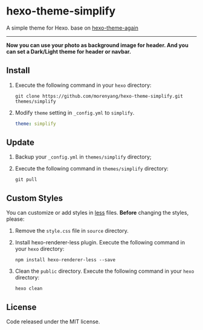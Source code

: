 # hexo-theme-simplify

A simple theme for Hexo.
base on [hexo-theme-again](https://github.com/DrakeLeung/hexo-theme-again)

***

**Now you can use your photo as background image for header. And you can set a Dark/Light theme for header or navbar.** 

## Install
1. Execute the following command in your `hexo` directory:
    ```git
    git clone https://github.com/morenyang/hexo-theme-simplify.git themes/simplify
    ```

2. Modify `theme` setting in `_config.yml` to `simplify`.
    ```yml
    theme: simplify
    ```

## Update
1. Backup your `_config.yml` in `themes/simplify` directory;

2. Execute the following command in `themes/simplify` directory:
    ```git
    git pull
    ```

## Custom Styles
You can customize or add styles in [less](http://lesscss.org/) files.
**Before** changing the styles, please:

1. Remove the `style.css` file in `source` directory.

2. Install hexo-renderer-less plugin.
    Execute the following command in your `hexo` directory:
    ```npm
    npm install hexo-renderer-less --save
    ```

3. Clean the `public` directory.
    Execute the following command in your `hexo` directory:
    ```hexo
    hexo clean
    ```

## License
Code released under the MIT license.